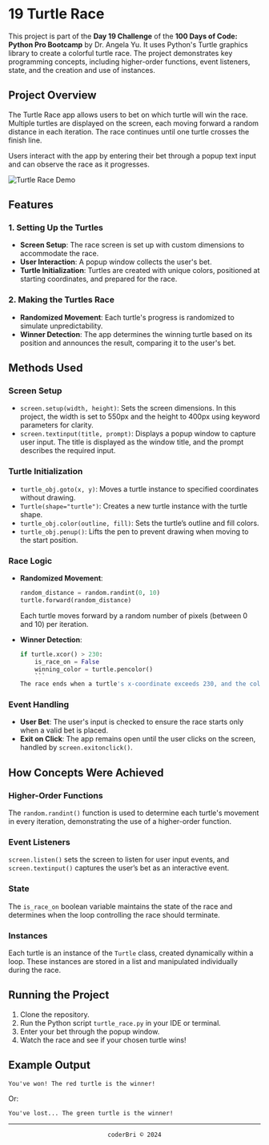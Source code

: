 # 19 Turtle Race

This project is part of the **Day 19 Challenge** of the **100 Days of Code: Python Pro Bootcamp** by Dr. Angela Yu. It uses Python's Turtle graphics library to create a colorful turtle race. The project demonstrates key programming concepts, including higher-order functions, event listeners, state, and the creation and use of instances.

## Project Overview

The Turtle Race app allows users to bet on which turtle will win the race. Multiple turtles are displayed on the screen, each moving forward a random distance in each iteration. The race continues until one turtle crosses the finish line.

Users interact with the app by entering their bet through a popup text input and can observe the race as it progresses.

![Turtle Race Demo](#)

## Features

### 1. Setting Up the Turtles
- **Screen Setup**: The race screen is set up with custom dimensions to accommodate the race.
- **User Interaction**: A popup window collects the user's bet.
- **Turtle Initialization**: Turtles are created with unique colors, positioned at starting coordinates, and prepared for the race.

### 2. Making the Turtles Race
- **Randomized Movement**: Each turtle's progress is randomized to simulate unpredictability.
- **Winner Detection**: The app determines the winning turtle based on its position and announces the result, comparing it to the user's bet.

## Methods Used

### Screen Setup
- `screen.setup(width, height)`: Sets the screen dimensions. In this project, the width is set to 550px and the height to 400px using keyword parameters for clarity.
- `screen.textinput(title, prompt)`: Displays a popup window to capture user input. The title is displayed as the window title, and the prompt describes the required input.

### Turtle Initialization
- `turtle_obj.goto(x, y)`: Moves a turtle instance to specified coordinates without drawing.
- `Turtle(shape="turtle")`: Creates a new turtle instance with the turtle shape.
- `turtle_obj.color(outline, fill)`: Sets the turtle’s outline and fill colors.
- `turtle_obj.penup()`: Lifts the pen to prevent drawing when moving to the start position.

### Race Logic
- **Randomized Movement**:
  ```python
  random_distance = random.randint(0, 10)
  turtle.forward(random_distance)
  ```
  Each turtle moves forward by a random number of pixels (between 0 and 10) per iteration.

- **Winner Detection**:
  ```python
  if turtle.xcor() > 230:
      is_race_on = False
      winning_color = turtle.pencolor()
      ```
  The race ends when a turtle's x-coordinate exceeds 230, and the color of the winning turtle is retrieved.

### Event Handling
- **User Bet**: The user's input is checked to ensure the race starts only when a valid bet is placed.
- **Exit on Click**: The app remains open until the user clicks on the screen, handled by `screen.exitonclick()`.

## How Concepts Were Achieved

### Higher-Order Functions
The `random.randint()` function is used to determine each turtle's movement in every iteration, demonstrating the use of a higher-order function.

### Event Listeners
`screen.listen()` sets the screen to listen for user input events, and `screen.textinput()` captures the user’s bet as an interactive event.

### State
The `is_race_on` boolean variable maintains the state of the race and determines when the loop controlling the race should terminate.

### Instances
Each turtle is an instance of the `Turtle` class, created dynamically within a loop. These instances are stored in a list and manipulated individually during the race.

## Running the Project
1. Clone the repository.
2. Run the Python script `turtle_race.py` in your IDE or terminal.
3. Enter your bet through the popup window.
4. Watch the race and see if your chosen turtle wins!

## Example Output
```
You've won! The red turtle is the winner!
```
Or:
```
You've lost... The green turtle is the winner!
```

---
<section align="center">
  <code>coderBri © 2024</code>
</section>